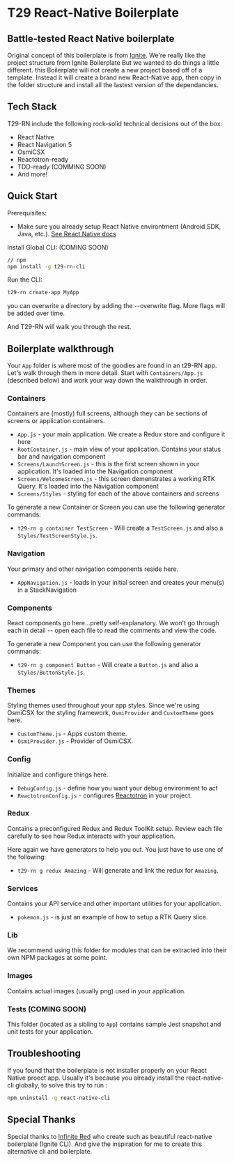 # T29 React-Native Boilerplate

## Battle-tested React Native boilerplate

Original concept of this boilerplate is from [Ignite](https://github.com/infinitered/ignite). We're really like the project structure from Ignite Boilerplate But we wanted to do things a little different. this Boilerplate will not create a new project based off of a template. Instead it will create a brand new React-Native app, then copy in the folder structure and install all the lastest version of the dependancies.

## Tech Stack

T29-RN include the following rock-solid technical decisions out of the box:

- React Native
- React Navigation 5
- OsmiCSX
- Reactotron-ready
- TDD-ready (COMMING SOON)
- And more!

## Quick Start

Prerequisites:

- Make sure you already setup React Native environtment (Android SDK, Java, etc.). [See React Native docs](https://reactnative.dev/docs/environment-setup)

Install Global CLI: (COMING SOON)

```sh
// npm
npm install -g t29-rn-cli
```

Run the CLI:

```sh
t29-rn create-app MyApp
```

you can overwrite a directory by adding the --overwrite flag. More flags will be added over time.

And T29-RN will walk you through the rest.

## Boilerplate walkthrough

Your `App` folder is where most of the goodies are found in an t29-RN app. Let's walk through them in more detail. Start with `Containers/App.js` (described below) and work your way down the walkthrough in order.

### Containers

Containers are (mostly) full screens, although they can be sections of screens or application containers.

- `App.js` - your main application. We create a Redux store and configure it here
- `RootContainer.js` - main view of your application. Contains your status bar and navigation component
- `Screens/LaunchScreen.js` - this is the first screen shown in your application. It's loaded into the Navigation component
- `Screens/WelcomeScreen.js` - this screen demenstrates a working RTK Query. It's loaded into the Navigation component
- `Screens/Styles` - styling for each of the above containers and screens

To generate a new Container or Screen you can use the following generator commands:

- `t29-rn g container TestScreen` - Will create a `TestScreen.js` and also a `Styles/TestScreenStyle.js`.

### Navigation

Your primary and other navigation components reside here.

- `AppNavigation.js` - loads in your initial screen and creates your menu(s) in a StackNavigation

### Components

React components go here...pretty self-explanatory. We won't go through each in detail -- open each file to read the comments and view the code.

To generate a new Component you can use the following generator commands:

- `t29-rn g component Button` - Will create a `Button.js` and also a `Styles/ButtonStyle.js`.

### Themes

Styling themes used throughout your app styles. Since we're using OsmiCSX for the styling framework, `OsmiProvider` and `CustomTheme` goes here.

- `CustomTheme.js` - Apps custom theme.
- `OsmiProvider.js` - Provider of OsmiCSX.

### Config

Initialize and configure things here.

- `DebugConfig.js` - define how you want your debug environment to act
- `ReactotronConfig.js` - configures [Reactotron](https://github.com/infinitered/reactotron) in your project.

### Redux

Contains a preconfigured Redux and Redux ToolKit setup. Review each file carefully to see how Redux interacts with your application.

Here again we have generators to help you out. You just have to use one of the following:

- `t29-rn g redux Amazing` - Will generate and link the redux for `Amazing`.

### Services

Contains your API service and other important utilities for your application.

- `pokemon.js` - is just an example of how to setup a RTK Query slice.

### Lib

We recommend using this folder for modules that can be extracted into their own NPM packages at some point.

### Images

Contains actual images (usually png) used in your application.

### Tests (COMING SOON)

This folder (located as a sibling to `App`) contains sample Jest snapshot and unit tests for your application.

## Troubleshooting

If you found that the boilerplate is not installer properly on your React Native proect app. Usually it's because you already install the react-native-cli globally, to solve this try to run :

```sh
npm uninstall -g react-native-cli
```

## Special Thanks

Special thanks to [Infinite Red](https://infinite.red/) who create such as beautiful react-native boilerplate (Ignite CLI). And give the inspiration for me to create this alternative cli and boilerplate.
